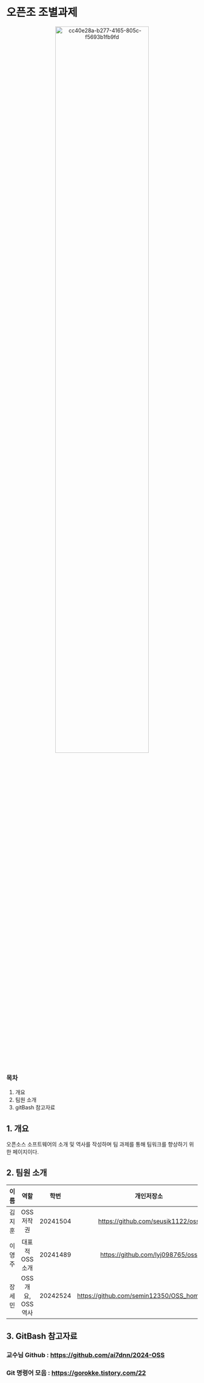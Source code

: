 # 오픈조 조별과제
<div align="center">
    <img src="https://github.com/user-attachments/assets/3c89494a-bab7-4e44-9096-6401d7a92d37" alt="cc40e28a-b277-4165-805c-f5693b1fb9fd" width="70%">
</div>

### 목차
1. 개요
2. 팀원 소개
3. gitBash 참고자료

## 1. 개요
오픈소스 소프트웨어의 소개 및 역사를 작성하며 팀 과제를 통해 팀워크를 향상하기 위한 페이지이다.

## 2. 팀원 소개

<div align="center">

| 이름     | 역할               | 학번              | 개인저장소              | 
|:--------:| :-------------------:| :-------------------:| :-------------------:|
| 김지훈   | OSS 저작권          | 20241504 |  https://github.com/seusik1122/oss
| 이영주   | 대표적 OSS 소개      | 20241489 | https://github.com/lyj098765/oss
| 장세민   | OSS 개요, OSS 역사 |  20242524   |            https://github.com/semin12350/OSS_homework-

</div>

## 3. GitBash 참고자료

### 교수님 Github : https://github.com/ai7dnn/2024-OSS

### Git 명령어 모음 : https://gorokke.tistory.com/22
